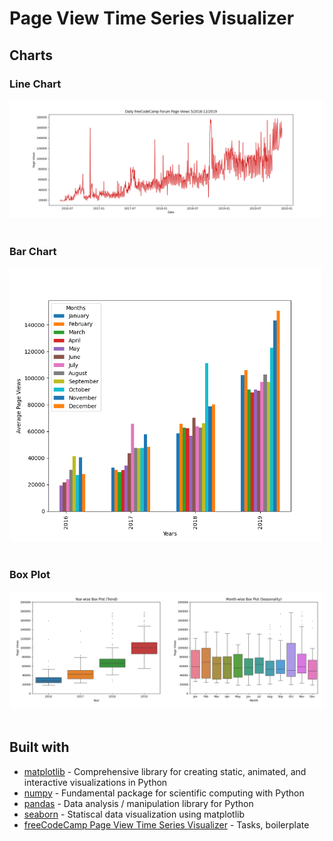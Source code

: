 # Page View Time Series Visualizer

## Charts
<div>
  <h3>Line Chart</h3>
  <img src="./line_plot.png" width="700" alt="">
</div>
<br/>
<div>
  <h3>Bar Chart</h3>
  <img src="./bar_plot.png" width="500" alt="">
</div>
<br/>
<div>
  <h3>Box Plot</h3>
  <img src="./box_plot.png" width="700" alt="">
</div>
<br/>

## Built with
- [matplotlib](https://github.com/matplotlib/matplotlib) - Comprehensive library for creating static, animated, and interactive visualizations in Python
- [numpy](https://github.com/numpy/numpy) - Fundamental package for scientific computing with Python
- [pandas](https://github.com/pandas-dev/pandas) - Data analysis / manipulation library for Python
- [seaborn](https://github.com/seaborn/seaborn) - Statiscal data visualization using matplotlib
- [freeCodeCamp Page View Time Series Visualizer](https://github.com/freeCodeCamp/boilerplate-page-view-time-series-visualizer) - Tasks, boilerplate
